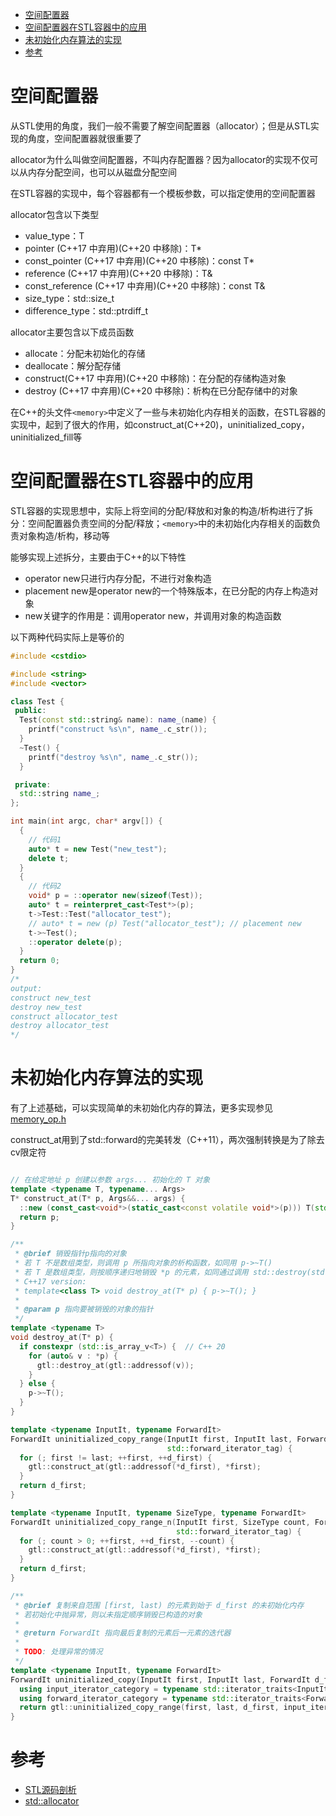 - [空间配置器](#空间配置器)
- [空间配置器在STL容器中的应用](#空间配置器在stl容器中的应用)
- [未初始化内存算法的实现](#未初始化内存算法的实现)
- [参考](#参考)

# 空间配置器

从STL使用的角度，我们一般不需要了解空间配置器（allocator）；但是从STL实现的角度，空间配置器就很重要了

allocator为什么叫做空间配置器，不叫内存配置器？因为allocator的实现不仅可以从内存分配空间，也可以从磁盘分配空间

在STL容器的实现中，每个容器都有一个模板参数，可以指定使用的空间配置器

allocator包含以下类型

- value_type：T
- pointer (C++17 中弃用)(C++20 中移除)：T*
- const_pointer (C++17 中弃用)(C++20 中移除)：const T*
- reference (C++17 中弃用)(C++20 中移除)：T&
- const_reference (C++17 中弃用)(C++20 中移除)：const T&
- size_type：std::size_t
- difference_type：std::ptrdiff_t

allocator主要包含以下成员函数

- allocate：分配未初始化的存储
- deallocate：解分配存储
- construct(C++17 中弃用)(C++20 中移除)：在分配的存储构造对象
- destroy (C++17 中弃用)(C++20 中移除)：析构在已分配存储中的对象

在C++的头文件`<memory>`中定义了一些与未初始化内存相关的函数，在STL容器的实现中，起到了很大的作用，如construct_at(C++20)，uninitialized_copy，uninitialized_fill等

# 空间配置器在STL容器中的应用

STL容器的实现思想中，实际上将空间的分配/释放和对象的构造/析构进行了拆分：空间配置器负责空间的分配/释放；`<memory>`中的未初始化内存相关的函数负责对象构造/析构，移动等

能够实现上述拆分，主要由于C++的以下特性

- operator new只进行内存分配，不进行对象构造
- placement new是operator new的一个特殊版本，在已分配的内存上构造对象
- new关键字的作用是：调用operator new，并调用对象的构造函数

以下两种代码实际上是等价的

```cpp
#include <cstdio>

#include <string>
#include <vector>

class Test {
 public:
  Test(const std::string& name): name_(name) {
    printf("construct %s\n", name_.c_str());
  }
  ~Test() {
    printf("destroy %s\n", name_.c_str());
  }

 private:
  std::string name_;
};

int main(int argc, char* argv[]) {
  {
    // 代码1
    auto* t = new Test("new_test");
    delete t;
  }
  {
    // 代码2
    void* p = ::operator new(sizeof(Test));
    auto* t = reinterpret_cast<Test*>(p);
    t->Test::Test("allocator_test");
    // auto* t = new (p) Test("allocator_test"); // placement new
    t->~Test();
    ::operator delete(p);
  }
  return 0;
}
/*
output:
construct new_test
destroy new_test
construct allocator_test
destroy allocator_test
*/
```

# 未初始化内存算法的实现

有了上述基础，可以实现简单的未初始化内存的算法，更多实现参见[memory_op.h](https://github.com/gwq5210/gtl/blob/main/gtl/algorithm/memory_op.h)

construct_at用到了std::forward的完美转发（C++11），两次强制转换是为了除去cv限定符

```cpp

// 在给定地址 p 创建以参数 args... 初始化的 T 对象
template <typename T, typename... Args>
T* construct_at(T* p, Args&&... args) {
  ::new (const_cast<void*>(static_cast<const volatile void*>(p))) T(std::forward<Args>(args)...);
  return p;
}

/**
 * @brief 销毁指针p指向的对象
 * 若 T 不是数组类型，则调用 p 所指向对象的析构函数，如同用 p->~T()
 * 若 T 是数组类型，则按顺序递归地销毁 *p 的元素，如同通过调用 std::destroy(std::begin(*p), std::end(*p))
 * C++17 version:
 * template<class T> void destroy_at(T* p) { p->~T(); }
 *
 * @param p 指向要被销毁的对象的指针
 */
template <typename T>
void destroy_at(T* p) {
  if constexpr (std::is_array_v<T>) {  // C++ 20
    for (auto& v : *p) {
      gtl::destroy_at(gtl::addressof(v));
    }
  } else {
    p->~T();
  }
}

template <typename InputIt, typename ForwardIt>
ForwardIt uninitialized_copy_range(InputIt first, InputIt last, ForwardIt d_first, std::input_iterator_tag,
                                   std::forward_iterator_tag) {
  for (; first != last; ++first, ++d_first) {
    gtl::construct_at(gtl::addressof(*d_first), *first);
  }
  return d_first;
}

template <typename InputIt, typename SizeType, typename ForwardIt>
ForwardIt uninitialized_copy_range_n(InputIt first, SizeType count, ForwardIt d_first, std::input_iterator_tag,
                                     std::forward_iterator_tag) {
  for (; count > 0; ++first, ++d_first, --count) {
    gtl::construct_at(gtl::addressof(*d_first), *first);
  }
  return d_first;
}

/**
 * @brief 复制来自范围 [first, last) 的元素到始于 d_first 的未初始化内存
 * 若初始化中抛异常，则以未指定顺序销毁已构造的对象
 *
 * @return ForwardIt 指向最后复制的元素后一元素的迭代器
 *
 * TODO: 处理异常的情况
 */
template <typename InputIt, typename ForwardIt>
ForwardIt uninitialized_copy(InputIt first, InputIt last, ForwardIt d_first) {
  using input_iterator_category = typename std::iterator_traits<InputIt>::iterator_category;
  using forward_iterator_category = typename std::iterator_traits<ForwardIt>::iterator_category;
  return gtl::uninitialized_copy_range(first, last, d_first, input_iterator_category(), forward_iterator_category());
}
```

# 参考

- [STL源码剖析](https://item.jd.com/11821611.html)
- [std::allocator](https://zh.cppreference.com/w/cpp/memory/allocator)
